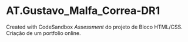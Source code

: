 # AT.Gustavo_Malfa_Correa-DR1
Created with CodeSandbox
*Assessment* do projeto de Bloco HTML/CSS. Criação de um portfolio online.
